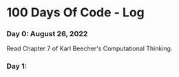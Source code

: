 # 100 Days Of Code - Log

### Day 0: August 26, 2022 

Read Chapter 7 of Karl Beecher's Computational Thinking. 

### Day 1: 


